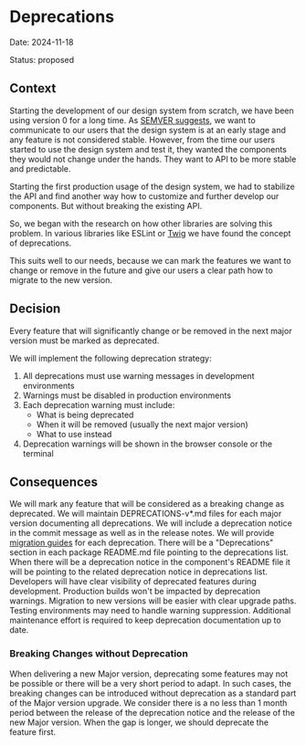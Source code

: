 # Deprecations

Date: 2024-11-18

Status: proposed

## Context

Starting the development of our design system from scratch, we have been using version 0 for a long time.
As [SEMVER suggests][semver-zero-version], we want to communicate to our users that the design system is at an early stage and any feature is not considered stable.
However, from the time our users started to use the design system and test it, they wanted the components they would not change under the hands.
They want to API to be more stable and predictable.

Starting the first production usage of the design system, we had to stabilize the API and find another way how to customize and further develop our components.
But without breaking the existing API.

So, we began with the research on how other libraries are solving this problem.
In various libraries like ESLint or [Twig][twig-deprecated] we have found the concept of deprecations.

This suits well to our needs, because we can mark the features we want to change or remove in the future and give our users a clear path how to migrate to the new version.

## Decision

Every feature that will significantly change or be removed in the next major version must be marked as deprecated.

We will implement the following deprecation strategy:

1. All deprecations must use warning messages in development environments
2. Warnings must be disabled in production environments
3. Each deprecation warning must include:
   - What is being deprecated
   - When it will be removed (usually the next major version)
   - What to use instead
4. Deprecation warnings will be shown in the browser console or the terminal

## Consequences

We will mark any feature that will be considered as a breaking change as deprecated.
We will maintain DEPRECATIONS-v\*.md files for each major version documenting all deprecations.
We will include a deprecation notice in the commit message as well as in the release notes.
We will provide [migration guides][migration-guides] for each deprecation.
There will be a "Deprecations" section in each package README.md file pointing to the deprecations list.
When there will be a deprecation notice in the component's README file it will be pointing to the related deprecation notice in deprecations list.
Developers will have clear visibility of deprecated features during development.
Production builds won't be impacted by deprecation warnings.
Migration to new versions will be easier with clear upgrade paths.
Testing environments may need to handle warning suppression.
Additional maintenance effort is required to keep deprecation documentation up to date.

### Breaking Changes without Deprecation

When delivering a new Major version, deprecating some features may not be possible or there will be a very short period to adapt.
In such cases, the breaking changes can be introduced without deprecation as a standard part of the Major version upgrade.
We consider there is a no less than 1 month period between the release of the deprecation notice and the release of the new Major version.
When the gap is longer, we should deprecate the feature first.

[migration-guides]: https://github.com/lmc-eu/spirit-design-system/blob/main/docs/migrations/README.md
[semver-zero-version]: https://semver.org/#spec-item-4
[twig-deprecated]: https://twig.symfony.com/doc/3.x/tags/deprecated.html
